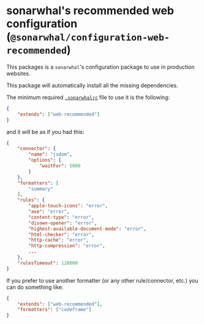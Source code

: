 # sonarwhal's recommended web configuration (`@sonarwhal/configuration-web-recommended`)

This packages is a `sonarwhal`'s configuration package to use in
production websites.

This package will automatically install all the missing dependencies.

The minimum required [`.sonarwhalrc`][sonarwhalrc] file to use it is
the following:

```json
{
    "extends": ["web-recommended"]
}
```

and it will be as if you had this:

```json
{
    "connector": {
        "name": "jsdom",
        "options": {
            "waitFor": 5000
        }
    },
    "formatters": [
        "summary"
    ],
    "rules": {
        "apple-touch-icons": "error",
        "axe": "error",
        "content-type": "error",
        "disown-opener": "error",
        "highest-available-document-mode": "error",
        "html-checker": "error",
        "http-cache": "error",
        "http-compression": "error",
        ...
    },
    "rulesTimeout": 120000
}
```

If you prefer to use another formatter (or any other rule/connector,
etc.) you can do something like:

```json
{
    "extends": ["web-recommended"],
    "formatters": ["codeframe"]
}
```

<!-- Link labels: -->

[sonarwhalrc]: https://sonarwhal.com/docs/user-guide/further-configuration/sonarwhalrc-formats/
